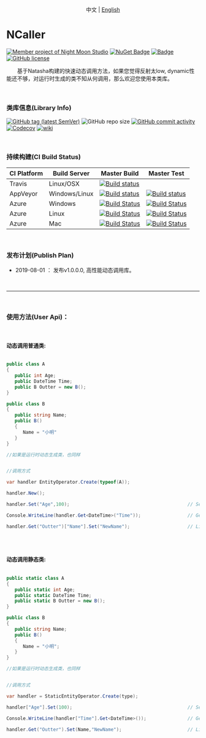 

<p align="center">
  <span>中文</span> |  
  <a href="https://github.com/dotnetcore/natasha/tree/master/lang/english">English</a>
</p>

# NCaller

[![Member project of Night Moon Studio](https://img.shields.io/badge/member%20project%20of-NMS-9e20c9.svg)](https://github.com/night-moon-studio)
[![NuGet Badge](https://buildstats.info/nuget/DotNetCore.Natasha?includePreReleases=true)](https://www.nuget.org/packages/DotNetCore.Natasha)
[![Badge](https://img.shields.io/badge/link-996.icu-red.svg)](https://996.icu/#/zh_CN)
[![GitHub license](https://img.shields.io/github/license/night-moon-studio/ncaller.svg)](https://github.com/dotnetcore/Natasha/blob/master/LICENSE)

&ensp;&ensp;&ensp;&ensp;基于Natasha构建的快速动态调用方法，如果您觉得反射太low, dynamic性能还不够，对运行时生成的类不知从何调用，那么欢迎您使用本类库。

<br/>

### 类库信息(Library Info)  

[![GitHub tag (latest SemVer)](https://img.shields.io/github/tag/night-moon-studio/ncaller.svg)](https://github.com/dotnetcore/night-moon-studio/releases) ![GitHub repo size](https://img.shields.io/github/repo-size/night-moon-studio/ncaller.svg) [![GitHub commit activity](https://img.shields.io/github/commit-activity/m/night-moon-studio/ncaller.svg)](https://github.com/night-moon-studio/Natasha/commits/master) [![Codecov](https://img.shields.io/codecov/c/github/night-moon-studio/ncaller.svg)](https://codecov.io/gh/night-moon-studio/ncaller) [![wiki](https://img.shields.io/badge/wiki-ch-blue.svg)](https://github.com/night-moon-studio/ncaller/wiki) 
  

<br/>  

### 持续构建(CI Build Status)  

| CI Platform | Build Server | Master Build  | Master Test |
|--------- |------------- |---------| --------|
| Travis | Linux/OSX | [![Build status](https://travis-ci.org/night-moon-studio/ncaller.svg?branch=master)](https://travis-ci.org/night-moon-studio/ncaller) | |
| AppVeyor | Windows/Linux |[![Build status](https://ci.appveyor.com/api/projects/status/5ydt5yvb9lwfqocw?svg=true)](https://ci.appveyor.com/project/NMSAzulX/NCaller)|[![Build status](https://img.shields.io/appveyor/tests/NMSAzulX/NCaller.svg)](https://ci.appveyor.com/project/NMSAzulX/NCaller)|
| Azure |  Windows |[![Build Status](https://dev.azure.com/NightMoonStudio/NCaller/_apis/build/status/dotnetcore.NCaller?branchName=master&jobName=Windows)](https://dev.azure.com/NightMoonStudio/NCaller/_build/latest?definitionId=3&branchName=master)|[![Build Status](https://img.shields.io/azure-devops/tests/NightMoonStudio/NCaller/3/master.svg)](https://dev.azure.com/NightMoonStudio/NCaller/_build/latest?definitionId=3&branchName=master) |
| Azure |  Linux |[![Build Status](https://dev.azure.com/NightMoonStudio/NCaller/_apis/build/status/dotnetcore.NCaller?branchName=master&jobName=Linux)](https://dev.azure.com/NightMoonStudio/NCaller/_build/latest?definitionId=3&branchName=master)|[![Build Status](https://img.shields.io/azure-devops/tests/NightMoonStudio/NCaller/3/master.svg)](https://dev.azure.com/NightMoonStudio/NCaller/_build/latest?definitionId=3&branchName=master) | 
| Azure |  Mac |[![Build Status](https://dev.azure.com/NightMoonStudio/NCaller/_apis/build/status/dotnetcore.NCaller?branchName=master&jobName=macOS)](https://dev.azure.com/NightMoonStudio/NCaller/_build/latest?definitionId=3&branchName=master)|[![Build Status](https://img.shields.io/azure-devops/tests/NightMoonStudio/NCaller/3/master.svg)](https://dev.azure.com/NightMoonStudio/NCaller/_build/latest?definitionId=3&branchName=master) | 

<br/>    


### 发布计划(Publish Plan)  
  
 - 2019-08-01 ： 发布v1.0.0.0, 高性能动态调用库。  
 
 <br/>  
 
---------------------  
 <br/>  
 

### 使用方法(User Api)：  
 <br/>  
 
#### 动态调用普通类:  

```C#

public class A
{
   public int Age;
   public DateTime Time;
   public B Outter = new B();
}

public class B
{
   public string Name;
   public B()
   {
      Name = "小明"
   }
}

//如果是运行时动态生成类，也同样


//调用方式

var handler EntityOperator.Create(typeof(A));

handler.New();

handler.Set("Age",100);                                           // Set Operator

Console.WriteLine(handler.Get<DateTime>("Time"));                 // Get Operator

handler.Get("Outter")["Name"].Set("NewName");                     // Link Operator
```
<br/>
<br/>  

#### 动态调用静态类:  

```C#

public static class A
{
   public static int Age;
   public static DateTime Time;
   public static B Outter = new B();
}

public class B
{
   public string Name;
   public B()
   {
      Name = "小明";
   }
}

//如果是运行时动态生成类，也同样


//调用方式

var handler = StaticEntityOperator.Create(type);

handler["Age"].Set(100);                                          // Set Operator

Console.WriteLine(handler["Time"].Get<DateTime>());               // Get Operator

handler.Get("Outter").Set(Name,"NewName");                        // Link Operator

```
<br/>
<br/>  
